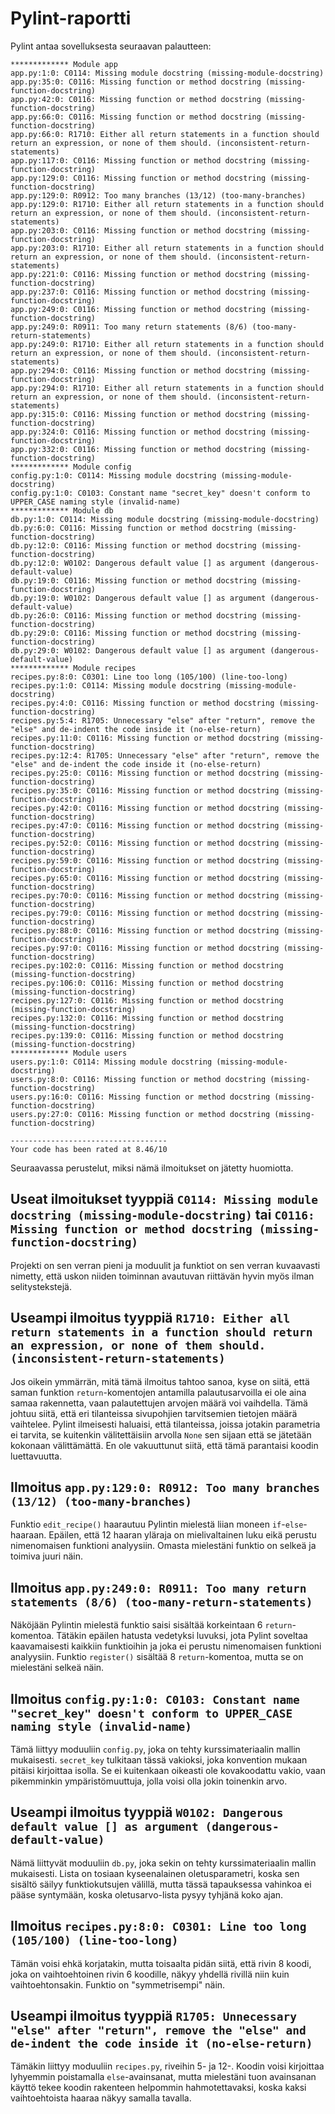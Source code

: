 # Pylint-raportti

Pylint antaa sovelluksesta seuraavan palautteen:

```
************* Module app
app.py:1:0: C0114: Missing module docstring (missing-module-docstring)
app.py:35:0: C0116: Missing function or method docstring (missing-function-docstring)
app.py:42:0: C0116: Missing function or method docstring (missing-function-docstring)
app.py:66:0: C0116: Missing function or method docstring (missing-function-docstring)
app.py:66:0: R1710: Either all return statements in a function should return an expression, or none of them should. (inconsistent-return-statements)
app.py:117:0: C0116: Missing function or method docstring (missing-function-docstring)
app.py:129:0: C0116: Missing function or method docstring (missing-function-docstring)
app.py:129:0: R0912: Too many branches (13/12) (too-many-branches)
app.py:129:0: R1710: Either all return statements in a function should return an expression, or none of them should. (inconsistent-return-statements)
app.py:203:0: C0116: Missing function or method docstring (missing-function-docstring)
app.py:203:0: R1710: Either all return statements in a function should return an expression, or none of them should. (inconsistent-return-statements)
app.py:221:0: C0116: Missing function or method docstring (missing-function-docstring)
app.py:237:0: C0116: Missing function or method docstring (missing-function-docstring)
app.py:249:0: C0116: Missing function or method docstring (missing-function-docstring)
app.py:249:0: R0911: Too many return statements (8/6) (too-many-return-statements)
app.py:249:0: R1710: Either all return statements in a function should return an expression, or none of them should. (inconsistent-return-statements)
app.py:294:0: C0116: Missing function or method docstring (missing-function-docstring)
app.py:294:0: R1710: Either all return statements in a function should return an expression, or none of them should. (inconsistent-return-statements)
app.py:315:0: C0116: Missing function or method docstring (missing-function-docstring)
app.py:324:0: C0116: Missing function or method docstring (missing-function-docstring)
app.py:332:0: C0116: Missing function or method docstring (missing-function-docstring)
************* Module config
config.py:1:0: C0114: Missing module docstring (missing-module-docstring)
config.py:1:0: C0103: Constant name "secret_key" doesn't conform to UPPER_CASE naming style (invalid-name)
************* Module db
db.py:1:0: C0114: Missing module docstring (missing-module-docstring)
db.py:6:0: C0116: Missing function or method docstring (missing-function-docstring)
db.py:12:0: C0116: Missing function or method docstring (missing-function-docstring)
db.py:12:0: W0102: Dangerous default value [] as argument (dangerous-default-value)
db.py:19:0: C0116: Missing function or method docstring (missing-function-docstring)
db.py:19:0: W0102: Dangerous default value [] as argument (dangerous-default-value)
db.py:26:0: C0116: Missing function or method docstring (missing-function-docstring)
db.py:29:0: C0116: Missing function or method docstring (missing-function-docstring)
db.py:29:0: W0102: Dangerous default value [] as argument (dangerous-default-value)
************* Module recipes
recipes.py:8:0: C0301: Line too long (105/100) (line-too-long)
recipes.py:1:0: C0114: Missing module docstring (missing-module-docstring)
recipes.py:4:0: C0116: Missing function or method docstring (missing-function-docstring)
recipes.py:5:4: R1705: Unnecessary "else" after "return", remove the "else" and de-indent the code inside it (no-else-return)
recipes.py:11:0: C0116: Missing function or method docstring (missing-function-docstring)
recipes.py:12:4: R1705: Unnecessary "else" after "return", remove the "else" and de-indent the code inside it (no-else-return)
recipes.py:25:0: C0116: Missing function or method docstring (missing-function-docstring)
recipes.py:35:0: C0116: Missing function or method docstring (missing-function-docstring)
recipes.py:42:0: C0116: Missing function or method docstring (missing-function-docstring)
recipes.py:47:0: C0116: Missing function or method docstring (missing-function-docstring)
recipes.py:52:0: C0116: Missing function or method docstring (missing-function-docstring)
recipes.py:59:0: C0116: Missing function or method docstring (missing-function-docstring)
recipes.py:65:0: C0116: Missing function or method docstring (missing-function-docstring)
recipes.py:70:0: C0116: Missing function or method docstring (missing-function-docstring)
recipes.py:79:0: C0116: Missing function or method docstring (missing-function-docstring)
recipes.py:88:0: C0116: Missing function or method docstring (missing-function-docstring)
recipes.py:97:0: C0116: Missing function or method docstring (missing-function-docstring)
recipes.py:102:0: C0116: Missing function or method docstring (missing-function-docstring)
recipes.py:106:0: C0116: Missing function or method docstring (missing-function-docstring)
recipes.py:127:0: C0116: Missing function or method docstring (missing-function-docstring)
recipes.py:132:0: C0116: Missing function or method docstring (missing-function-docstring)
recipes.py:139:0: C0116: Missing function or method docstring (missing-function-docstring)
************* Module users
users.py:1:0: C0114: Missing module docstring (missing-module-docstring)
users.py:8:0: C0116: Missing function or method docstring (missing-function-docstring)
users.py:16:0: C0116: Missing function or method docstring (missing-function-docstring)
users.py:27:0: C0116: Missing function or method docstring (missing-function-docstring)

-----------------------------------
Your code has been rated at 8.46/10
```

Seuraavassa perustelut, miksi nämä ilmoitukset on jätetty huomiotta.

## Useat ilmoitukset tyyppiä `C0114: Missing module docstring (missing-module-docstring)` tai `C0116: Missing function or method docstring (missing-function-docstring)`

Projekti on sen verran pieni ja moduulit ja funktiot on sen verran kuvaavasti nimetty, että uskon niiden toiminnan avautuvan riittävän hyvin myös ilman selitystekstejä.

## Useampi ilmoitus tyyppiä `R1710: Either all return statements in a function should return an expression, or none of them should. (inconsistent-return-statements)`

Jos oikein ymmärrän, mitä tämä ilmoitus tahtoo sanoa, kyse on siitä, että saman funktion `return`-komentojen antamilla palautusarvoilla ei ole aina samaa rakennetta, vaan palautettujen arvojen määrä voi vaihdella. Tämä johtuu siitä, että eri tilanteissa sivupohjien tarvitsemien tietojen määrä vaihtelee. Pylint ilmeisesti haluaisi, että tilanteissa, joissa jotakin parametria ei tarvita, se kuitenkin välitettäisiin arvolla `None` sen sijaan että se jätetään kokonaan välittämättä. En ole vakuuttunut siitä, että tämä parantaisi koodin luettavuutta.

## Ilmoitus `app.py:129:0: R0912: Too many branches (13/12) (too-many-branches)`

Funktio `edit_recipe()` haarautuu Pylintin mielestä liian moneen `if`-`else`-haaraan. Epäilen, että 12 haaran yläraja on mielivaltainen luku eikä perustu nimenomaisen funktioni analyysiin. Omasta mielestäni funktio on selkeä ja toimiva juuri näin.

## Ilmoitus `app.py:249:0: R0911: Too many return statements (8/6) (too-many-return-statements)`

Näköjään Pylintin mielestä funktio saisi sisältää korkeintaan 6 `return`-komentoa. Tätäkin epäilen hatusta vedetyksi luvuksi, jota Pylint soveltaa kaavamaisesti kaikkiin funktioihin ja joka ei perustu nimenomaisen funktioni analyysiin. Funktio `register()` sisältää 8 `return`-komentoa, mutta se on mielestäni selkeä näin.

## Ilmoitus `config.py:1:0: C0103: Constant name "secret_key" doesn't conform to UPPER_CASE naming style (invalid-name)`

Tämä liittyy moduuliin `config.py`, joka on tehty kurssimateriaalin mallin mukaisesti. `secret_key` tulkitaan tässä vakioksi, joka konvention mukaan pitäisi kirjoittaa isolla. Se ei kuitenkaan oikeasti ole kovakoodattu vakio, vaan pikemminkin ympäristömuuttuja, jolla voisi olla jokin toinenkin arvo.

## Useampi ilmoitus tyyppiä `W0102: Dangerous default value [] as argument (dangerous-default-value)`

Nämä liittyvät moduuliin `db.py`, joka sekin on tehty kurssimateriaalin mallin mukaisesti. Lista on tosiaan kyseenalainen oletusparametri, koska sen sisältö säilyy funktiokutsujen välillä, mutta tässä tapauksessa vahinkoa ei pääse syntymään, koska oletusarvo-lista pysyy tyhjänä koko ajan.

## Ilmoitus `recipes.py:8:0: C0301: Line too long (105/100) (line-too-long)`

Tämän voisi ehkä korjatakin, mutta toisaalta pidän siitä, että rivin 8 koodi, joka on vaihtoehtoinen rivin 6 koodille, näkyy yhdellä rivillä niin kuin vaihtoehtonsakin. Funktio on "symmetrisempi" näin.

## Useampi ilmoitus tyyppiä `R1705: Unnecessary "else" after "return", remove the "else" and de-indent the code inside it (no-else-return)`

Tämäkin liittyy moduuliin `recipes.py`, riveihin 5- ja 12-. Koodin voisi kirjoittaa lyhyemmin poistamalla `else`-avainsanat, mutta mielestäni tuon avainsanan käyttö tekee koodin rakenteen helpommin hahmotettavaksi, koska kaksi vaihtoehtoista haaraa näkyy samalla tavalla.
